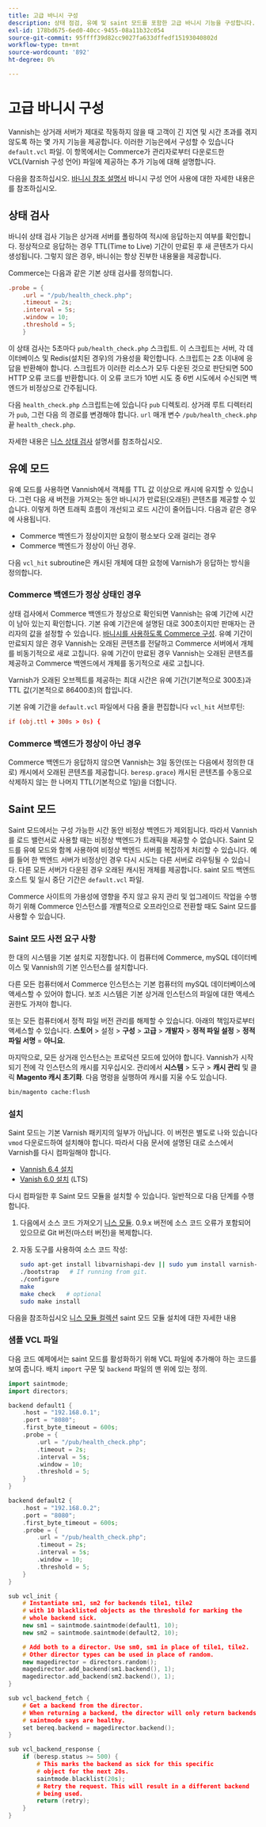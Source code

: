 ```yaml
---
title: 고급 바니시 구성
description: 상태 점검, 유예 및 saint 모드를 포함한 고급 바니시 기능을 구성합니다.
exl-id: 178bd675-6ed0-40cc-9455-08a11b32c054
source-git-commit: 95ffff39d82cc9027fa633dffedf15193040802d
workflow-type: tm+mt
source-wordcount: '892'
ht-degree: 0%

---
```


# 고급 바니시 구성

Vannish는 상거래 서버가 제대로 작동하지 않을 때 고객이 긴 지연 및 시간 초과를 겪지 않도록 하는 몇 가지 기능을 제공합니다. 이러한 기능은에서 구성할 수 있습니다 `default.vcl` 파일. 이 항목에서는 Commerce가 관리자로부터 다운로드한 VCL(Varnish 구성 언어) 파일에 제공하는 추가 기능에 대해 설명합니다.

다음을 참조하십시오. [바니시 참조 설명서](https://varnish-cache.org/docs/6.3/reference/index.html) 바니시 구성 언어 사용에 대한 자세한 내용은 를 참조하십시오.

## 상태 검사

바니쉬 상태 검사 기능은 상거래 서버를 폴링하여 적시에 응답하는지 여부를 확인합니다. 정상적으로 응답하는 경우 TTL(Time to Live) 기간이 만료된 후 새 콘텐츠가 다시 생성됩니다. 그렇지 않은 경우, 바니쉬는 항상 진부한 내용물을 제공합니다.

Commerce는 다음과 같은 기본 상태 검사를 정의합니다.

```conf
.probe = {
    .url = "/pub/health_check.php";
    .timeout = 2s;
    .interval = 5s;
    .window = 10;
    .threshold = 5;
    }
```

이 상태 검사는 5초마다 `pub/health_check.php` 스크립트. 이 스크립트는 서버, 각 데이터베이스 및 Redis(설치된 경우)의 가용성을 확인합니다. 스크립트는 2초 이내에 응답을 반환해야 합니다. 스크립트가 이러한 리소스가 모두 다운된 것으로 판단되면 500 HTTP 오류 코드를 반환합니다. 이 오류 코드가 10번 시도 중 6번 시도에서 수신되면 백엔드가 비정상으로 간주됩니다.

다음 `health_check.php` 스크립트는에 있습니다 `pub` 디렉토리. 상거래 루트 디렉터리가 `pub`, 그런 다음 의 경로를 변경해야 합니다. `url` 매개 변수 `/pub/health_check.php` 끝 `health_check.php`.

자세한 내용은 [니스 상태 검사](https://varnish-cache.org/docs/6.3/users-guide/vcl-backends.html?highlight=health%20check#health-checks) 설명서를 참조하십시오.

## 유예 모드

유예 모드를 사용하면 Vannish에서 객체를 TTL 값 이상으로 캐시에 유지할 수 있습니다. 그런 다음 새 버전을 가져오는 동안 바니시가 만료된(오래된) 콘텐츠를 제공할 수 있습니다. 이렇게 하면 트래픽 흐름이 개선되고 로드 시간이 줄어듭니다. 다음과 같은 경우에 사용됩니다.

- Commerce 백엔드가 정상이지만 요청이 평소보다 오래 걸리는 경우
- Commerce 백엔드가 정상이 아닌 경우.

다음 `vcl_hit` subroutine은 캐시된 개체에 대한 요청에 Varnish가 응답하는 방식을 정의합니다.

### Commerce 백엔드가 정상 상태인 경우

상태 검사에서 Commerce 백엔드가 정상으로 확인되면 Vannish는 유예 기간에 시간이 남아 있는지 확인합니다. 기본 유예 기간은에 설명된 대로 300초이지만 판매자는 관리자의 값을 설정할 수 있습니다. [바니시를 사용하도록 Commerce 구성](configure-varnish-commerce.md). 유예 기간이 만료되지 않은 경우 Vannish는 오래된 콘텐츠를 전달하고 Commerce 서버에서 개체를 비동기적으로 새로 고칩니다. 유예 기간이 만료된 경우 Vannish는 오래된 콘텐츠를 제공하고 Commerce 백엔드에서 개체를 동기적으로 새로 고칩니다.

Varnish가 오래된 오브젝트를 제공하는 최대 시간은 유예 기간(기본적으로 300초)과 TTL 값(기본적으로 86400초)의 합입니다.

기본 유예 기간을 `default.vcl` 파일에서 다음 줄을 편집합니다 `vcl_hit` 서브루틴:

```conf
if (obj.ttl + 300s > 0s) {
```

### Commerce 백엔드가 정상이 아닌 경우

Commerce 백엔드가 응답하지 않으면 Vannish는 3일 동안(또는 다음에서 정의한 대로) 캐시에서 오래된 콘텐츠를 제공합니다. `beresp.grace`) 캐시된 콘텐츠를 수동으로 삭제하지 않는 한 나머지 TTL(기본적으로 1일)을 더합니다.

## Saint 모드

Saint 모드에서는 구성 가능한 시간 동안 비정상 백엔드가 제외됩니다. 따라서 Vannish를 로드 밸런서로 사용할 때는 비정상 백엔드가 트래픽을 제공할 수 없습니다. Saint 모드를 유예 모드와 함께 사용하여 비정상 백엔드 서버를 복잡하게 처리할 수 있습니다. 예를 들어 한 백엔드 서버가 비정상인 경우 다시 시도는 다른 서버로 라우팅될 수 있습니다. 다른 모든 서버가 다운된 경우 오래된 캐시된 개체를 제공합니다. saint 모드 백엔드 호스트 및 일시 중단 기간은 `default.vcl` 파일.

Commerce 사이트의 가용성에 영향을 주지 않고 유지 관리 및 업그레이드 작업을 수행하기 위해 Commerce 인스턴스를 개별적으로 오프라인으로 전환할 때도 Saint 모드를 사용할 수 있습니다.

### Saint 모드 사전 요구 사항

한 대의 시스템을 기본 설치로 지정합니다. 이 컴퓨터에 Commerce, mySQL 데이터베이스 및 Vannish의 기본 인스턴스를 설치합니다.

다른 모든 컴퓨터에서 Commerce 인스턴스는 기본 컴퓨터의 mySQL 데이터베이스에 액세스할 수 있어야 합니다. 보조 시스템은 기본 상거래 인스턴스의 파일에 대한 액세스 권한도 가져야 합니다.

또는 모든 컴퓨터에서 정적 파일 버전 관리를 해제할 수 있습니다. 아래의 책임자로부터 액세스할 수 있습니다. **스토어** > 설정 > **구성** > **고급** > **개발자** > **정적 파일 설정** > **정적 파일 서명** = **아니요**.

마지막으로, 모든 상거래 인스턴스는 프로덕션 모드에 있어야 합니다. Vannish가 시작되기 전에 각 인스턴스의 캐시를 지우십시오. 관리에서 **시스템** > 도구 > **캐시 관리** 및 클릭 **Magento 캐시 초기화**. 다음 명령을 실행하여 캐시를 지울 수도 있습니다.

```bash
bin/magento cache:flush
```

### 설치

Saint 모드는 기본 Varnish 패키지의 일부가 아닙니다. 이 버전은 별도로 나와 있습니다 `vmod` 다운로드하여 설치해야 합니다. 따라서 다음 문서에 설명된 대로 소스에서 Varnish를 다시 컴파일해야 합니다.

- [Vannish 6.4 설치](https://varnish-cache.org/docs/6.4/installation/install.html)
- [Vanish 6.0 설치](https://varnish-cache.org/docs/6.0/installation/install.html) (LTS)

다시 컴파일한 후 Saint 모드 모듈을 설치할 수 있습니다. 일반적으로 다음 단계를 수행합니다.

1. 다음에서 소스 코드 가져오기 [니스 모듈](https://github.com/varnish/varnish-modules). 0.9.x 버전에 소스 코드 오류가 포함되어 있으므로 Git 버전(마스터 버전)을 복제합니다.
1. 자동 도구를 사용하여 소스 코드 작성:

   ```bash
   sudo apt-get install libvarnishapi-dev || sudo yum install varnish-libs-devel
   ./bootstrap   # If running from git.
   ./configure
   make
   make check   # optional
   sudo make install
   ```

다음을 참조하십시오 [니스 모듈 컬렉션](https://github.com/varnish/varnish-modules) saint 모드 모듈 설치에 대한 자세한 내용

### 샘플 VCL 파일

다음 코드 예제에서는 saint 모드를 활성화하기 위해 VCL 파일에 추가해야 하는 코드를 보여 줍니다. 배치 `import` 구문 및 `backend` 파일의 맨 위에 있는 정의.

```cpp
import saintmode;
import directors;

backend default1 {
    .host = "192.168.0.1";
    .port = "8080";
    .first_byte_timeout = 600s;
    .probe = {
        .url = "/pub/health_check.php";
        .timeout = 2s;
        .interval = 5s;
        .window = 10;
        .threshold = 5;
    }
}

backend default2 {
    .host = "192.168.0.2";
    .port = "8080";
    .first_byte_timeout = 600s;
    .probe = {
        .url = "/pub/health_check.php";
        .timeout = 2s;
        .interval = 5s;
        .window = 10;
        .threshold = 5;
    }
}

sub vcl_init {
    # Instantiate sm1, sm2 for backends tile1, tile2
    # with 10 blacklisted objects as the threshold for marking the
    # whole backend sick.
    new sm1 = saintmode.saintmode(default1, 10);
    new sm2 = saintmode.saintmode(default2, 10);

    # Add both to a director. Use sm0, sm1 in place of tile1, tile2.
    # Other director types can be used in place of random.
    new magedirector = directors.random();
    magedirector.add_backend(sm1.backend(), 1);
    magedirector.add_backend(sm2.backend(), 1);
}

sub vcl_backend_fetch {
    # Get a backend from the director.
    # When returning a backend, the director will only return backends
    # saintmode says are healthy.
    set bereq.backend = magedirector.backend();
}

sub vcl_backend_response {
    if (beresp.status >= 500) {
        # This marks the backend as sick for this specific
        # object for the next 20s.
        saintmode.blacklist(20s);
        # Retry the request. This will result in a different backend
        # being used.
        return (retry);
    }
}
```
